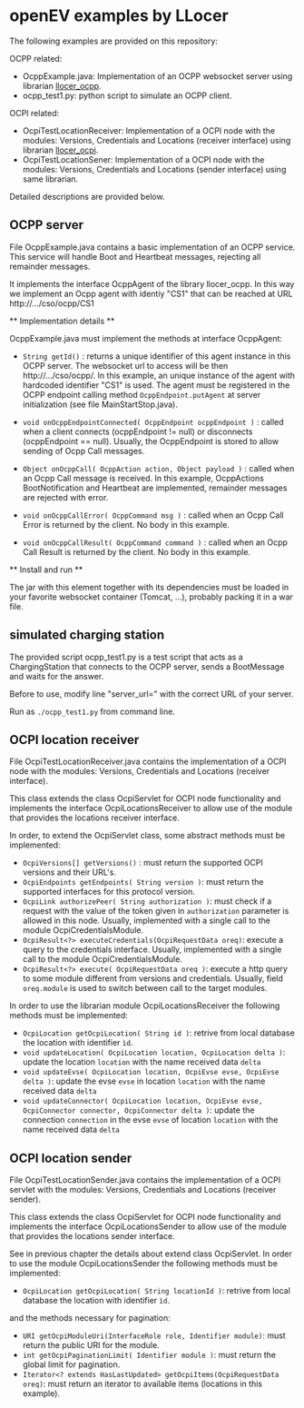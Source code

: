 # openEV examples by LLocer

The following examples are provided on this repository:

OCPP related:
- OcppExample.java: Implementation of an OCPP websocket server using librarian [llocer_ocpp](https://github.com/Llocer/llocer_ocpp).
- ocpp_test1.py: python script to simulate an OCPP client.

OCPI related:
- OcpiTestLocationReceiver: Implementation of a OCPI node with the modules: Versions, Credentials and Locations (receiver interface) using librarian [llocer_ocpi](https://github.com/Llocer/llocer_ocpi).
- OcpiTestLocationSener: Implementation of a OCPI node with the modules: Versions, Credentials and Locations (sender interface) using same librarian.
 
Detailed descriptions are provided below.

## OCPP server

File OcppExample.java contains a basic implementation of an OCPP service. This service will handle Boot and Heartbeat messages, rejecting all remainder messages.

It implements the interface OcppAgent of the library llocer_ocpp. In this way we implement an Ocpp agent with identiy "CS1" that can be reached at URL http://.../cso/ocpp/CS1

** Implementation details **

OcppExample.java must implement the methods at interface OcppAgent:

- `String getId()` : returns a unique identifier of this agent instance in this OCPP server. The websocket url to access will be then http://.../cso/ocpp/<agent identifier>. In this example, an unique instance of the agent with hardcoded identifier "CS1" is used. The agent must be registered in the OCPP endpoint calling method `OcppEndpoint.putAgent` at server initialization (see file MainStartStop.java). 

- `void onOcppEndpointConnected( OcppEndpoint ocppEndpoint )` : called when a client connects (ocppEndpoint != null) or disconnects (ocppEndpoint == null). Usually, the OcppEndpoint is stored to allow sending of Ocpp Call messages.

- `Object onOcppCall( OcppAction action, Object payload )` : called when an Ocpp Call message is received. In this example, OcppActions BootNotification and Heartbeat are implemented, remainder messages are rejected with error.

- `void onOcppCallError( OcppCommand msg )` : called when an Ocpp Call Error is returned by the client. No body in this example.

- `void onOcppCallResult( OcppCommand command )` : called when an Ocpp Call Result is returned by the client. No body in this example.
 

** Install and run **

The jar with this element together with its dependencies must be loaded in your favorite websocket container (Tomcat, ...), probably packing it in a war file.

## simulated charging station

The provided script ocpp_test1.py is a test script that acts as a ChargingStation that connects to the OCPP server, sends a BootMessage and waits for the answer.

Before to use, modify line "server_url=" with the correct URL of your server.

Run as `./ocpp_test1.py` from command line. 

## OCPI location receiver

File OcpiTestLocationReceiver.java contains the implementation of a OCPI node with the modules: Versions, Credentials and Locations (receiver interface).

This class extends the class OcpiServlet for OCPI node functionality and implements the interface OcpiLocationsReceiver to allow use of the module that provides the locations receiver interface. 

In order, to extend the OcpiServlet class, some abstract methods must be implemented:

- `OcpiVersions[] getVersions()` : must return the supported OCPI versions and their URL's.
- `OcpiEndpoints getEndpoints( String version )`: must return the supported interfaces for this protocol version.
- `OcpiLink authorizePeer( String authorization )`: must check if a request with the value of the token given in `authorization` parameter is allowed in this node. Usually, implemented with a single call to the module OcpiCredentialsModule.
- `OcpiResult<?> executeCredentials(OcpiRequestData oreq)`: execute a query to the credentials interface. Usually, implemented with a single call to the module OcpiCredentialsModule.
- `OcpiResult<?> execute( OcpiRequestData oreq )`: execute a http query to some module different from versions and credentials. Usually, field `oreq.module` is used to switch between call to the target modules.  

In order to use the librarian module OcpiLocationsReceiver the following methods must be implemented:

- `OcpiLocation getOcpiLocation( String id )`: retrive from local database the location with identifier `ìd`.
- `void updateLocation( OcpiLocation location, OcpiLocation delta )`: update the location `location` with the name received data `delta`
- `void updateEvse( OcpiLocation location, OcpiEvse evse, OcpiEvse delta )`: update the evse `evse` in location `location` with the name received data `delta` 
- `void updateConnector( OcpiLocation location, OcpiEvse evse, OcpiConnector connector, OcpiConnector delta )`: update the connection `connection` in the evse `evse` of location `location` with the name received data `delta`  



## OCPI location sender

File OcpiTestLocationSender.java contains the implementation of a OCPI servlet with the modules: Versions, Credentials and Locations (receiver sender).

This class extends the class OcpiServlet for OCPI node functionality and implements the interface OcpiLocationsSender to allow use of the module that provides the locations sender interface.

See in previous chapter the details about extend class OcpiServlet. In order to use the module OcpiLocationsSender the following methods must be implemented:

- `OcpiLocation getOcpiLocation( String locationId )`: retrive from local database the location with identifier `ìd`.

and the methods necessary for pagination:

- `URI getOcpiModuleUri(InterfaceRole role, Identifier module)`: must return the public URI for the module.
- `int getOcpiPaginationLimit( Identifier module )`: must return the global limit for pagination.
- `Iterator<? extends HasLastUpdated> getOcpiItems(OcpiRequestData oreq)`: must return an iterator to available items (locations in this example).


